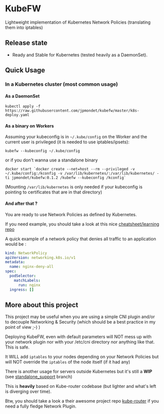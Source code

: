 # KubeFW

Lightweight implementation of Kubernetes Network Policies (translating them into iptables)

## Release state

* Ready and Stable for Kubernetes (tested heavily as a DaemonSet).

## Quick Usage

### In a Kubernetes cluster (most common usage)

#### As a DaemonSet

`kubectl apply -f https://raw.githubusercontent.com/jpmondet/kubefw/master/k8s-deploy.yaml`

#### As a binary on Workers

Assuming your kubeconfig is in `~/.kube/config` on the Worker and the current
user is privileged (it is needed to use iptables/ipsets):

`kubefw --kubeconfig ~/.kube/config`

or if you don't wanna use a standalone binary

``docker start `docker create --net=host --rm --privileged -v ~/.kube/config:/kconfig -v /var/lib/kubernetes/:/var/lib/kubernetes/ -ti jpmondet/kubefw:0.1.2 /kubefw --kubeconfig /kconfig` ``

(Mounting `/var/lib/kubernetes` is only needed if your kubeconfig is pointing to certificates that are in that directory)

#### And after that ? 

You are ready to use Network Policies as defined by Kubernetes.

If you need example, you should take a look at this nice [cheatsheet/learning repo](https://github.com/ahmetb/kubernetes-network-policy-recipes) 

A quick example of a network policy that denies all traffic to an application
would be : 

```yaml
kind: NetworkPolicy
apiVersion: networking.k8s.io/v1
metadata:
  name: nginx-deny-all
spec:
  podSelector:
    matchLabels:
      run: nginx
  ingress: []
```

## More about this project 

This project may be useful when you are using a simple CNI plugin and/or to decouple Networking & Security (which should be a best practice in my point of view ;-) )

Deploying KubeFW, even with default parameters will NOT mess up with your network plugin nor with your /etc/cni directory nor anything like that. This is
safe.

It WILL add `iptables` to your nodes depending on your Network Policies but will NOT override the `iptables` of the node itself (if it had any)

There is another usage for servers outside Kubernetes but it's still a **WIP** (see [standalone_support](https://github.com/jpmondet/kubefw/tree/standalone_support) branch)

This is **heavily** based on Kube-router codebase (but lighter and what's left is diverging over time).

Btw, you should take a look a their awesome project repo [kube-router](https://github.com/cloudnativelabs/kube-router) if you need a fully fledge Network Plugin.

